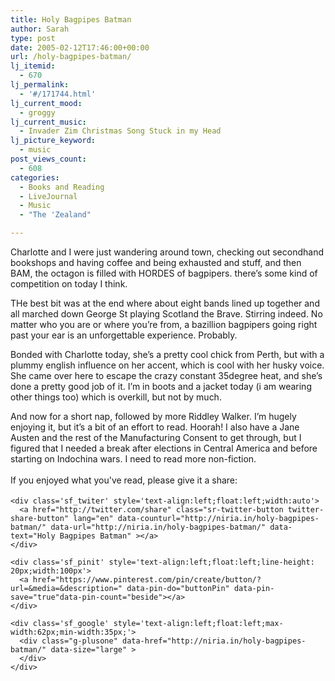 ```yaml
---
title: Holy Bagpipes Batman
author: Sarah
type: post
date: 2005-02-12T17:46:00+00:00
url: /holy-bagpipes-batman/
lj_itemid:
  - 670
lj_permalink:
  - '#/171744.html'
lj_current_mood:
  - groggy
lj_current_music:
  - Invader Zim Christmas Song Stuck in my Head
lj_picture_keyword:
  - music
post_views_count:
  - 608
categories:
  - Books and Reading
  - LiveJournal
  - Music
  - "The 'Zealand"

---
```

<div id="fb-root">
</div>

Charlotte and I were just wandering around town, checking out secondhand bookshops and having coffee and being exhausted and stuff, and then BAM, the octagon is filled with HORDES of bagpipers. there&#8217;s some kind of competition on today I think.
  
THe best bit was at the end where about eight bands lined up together and all marched down George St playing Scotland the Brave. Stirring indeed. No matter who you are or where you&#8217;re from, a bazillion bagpipers going right past your ear is an unforgettable experience. Probably.
  
Bonded with Charlotte today, she&#8217;s a pretty cool chick from Perth, but with a plummy english influence on her accent, which is cool with her husky voice. She came over here to escape the crazy constant 35degree heat, and she&#8217;s done a pretty good job of it. I&#8217;m in boots and a jacket today (i am wearing other things too) which is overkill, but not by much.
  
And now for a short nap, followed by more Riddley Walker. I&#8217;m hugely enjoying it, but it&#8217;s a bit of an effort to read. Hoorah! I also have a Jane Austen and the rest of the Manufacturing Consent to get through, but I figured that I needed a break after elections in Central America and before starting on Indochina wars. I need to read more non-fiction.

<div class='sfsi_Sicons' style='width: 100%; display: inline-block; vertical-align: middle; text-align:left'>
  <div style='margin:0px 8px 0px 0px; line-height: 24px'>
    <span>If you enjoyed what you've read, please give it a share:</span>
  </div>
  
  <div class='sfsi_socialwpr'>
    <div class='sf_fb' style='text-align:left;width:125px'>
      <div class="fb-like" href="http://niria.in/holy-bagpipes-batman/" width="180" send="false" showfaces="false"  action="like" data-share="true"data-layout="button_count" >
      </div>
    </div>
    
    <div class='sf_twiter' style='text-align:left;float:left;width:auto'>
      <a href="http://twitter.com/share" class="sr-twitter-button twitter-share-button" lang="en" data-counturl="http://niria.in/holy-bagpipes-batman/" data-url="http://niria.in/holy-bagpipes-batman/" data-text="Holy Bagpipes Batman" ></a>
    </div>
    
    <div class='sf_pinit' style='text-align:left;float:left;line-height: 20px;width:100px'>
      <a href="https://www.pinterest.com/pin/create/button/?url=&media=&description=" data-pin-do="buttonPin" data-pin-save="true"data-pin-count="beside"></a>
    </div>
    
    <div class='sf_google' style='text-align:left;float:left;max-width:62px;min-width:35px;'>
      <div class="g-plusone" data-href="http://niria.in/holy-bagpipes-batman/" data-size="large" >
      </div>
    </div>
  </div>
</div>